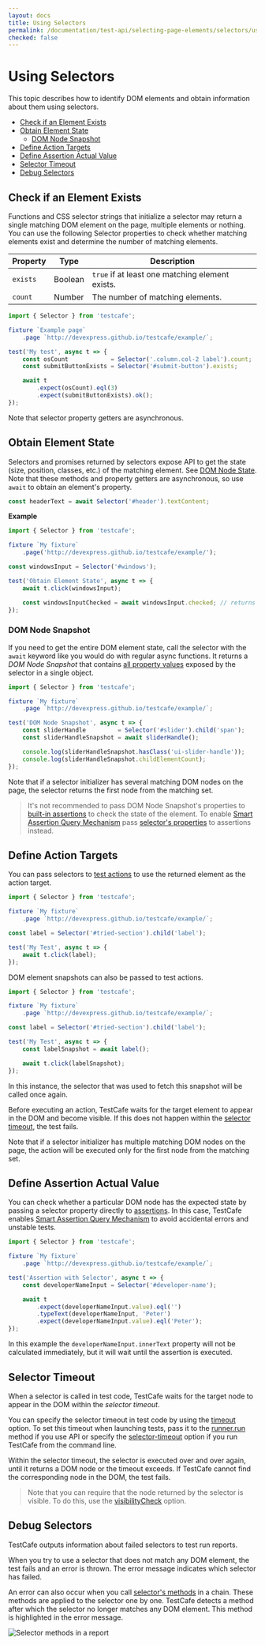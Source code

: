 ```yaml
---
layout: docs
title: Using Selectors
permalink: /documentation/test-api/selecting-page-elements/selectors/using-selectors.html
checked: false
---
```

# Using Selectors

This topic describes how to identify DOM elements and obtain information about them using selectors.

* [Check if an Element Exists](#check-if-an-element-exists)
* [Obtain Element State](#obtain-element-state)
  * [DOM Node Snapshot](#dom-node-snapshot)
* [Define Action Targets](#define-action-targets)
* [Define Assertion Actual Value](#define-assertion-actual-value)
* [Selector Timeout](#selector-timeout)
* [Debug Selectors](#debug-selectors)

## Check if an Element Exists

Functions and CSS selector strings that initialize a selector may return
a single matching DOM element on the page, multiple elements or nothing.
You can use the following Selector properties to check whether matching
elements exist and determine the number of matching elements.

Property | Type | Description
------ | ----- | -----
`exists` | Boolean | `true` if at least one matching element exists.
`count` | Number | The number of matching elements.

```js
import { Selector } from 'testcafe';

fixture `Example page`
    .page `http://devexpress.github.io/testcafe/example/`;

test('My test', async t => {
    const osCount            = Selector('.column.col-2 label').count;
    const submitButtonExists = Selector('#submit-button').exists;

    await t
        .expect(osCount).eql(3)
        .expect(submitButtonExists).ok();
});
```

Note that selector property getters are asynchronous.

## Obtain Element State

Selectors and promises returned by selectors expose API to get the state (size, position, classes, etc.) of the matching element.
See [DOM Node State](../dom-node-state.md). Note that these methods and property getters
are asynchronous, so use `await` to obtain an element's property.

```js
const headerText = await Selector('#header').textContent;
```

**Example**

```js
import { Selector } from 'testcafe';

fixture `My fixture`
    .page('http://devexpress.github.io/testcafe/example/');

const windowsInput = Selector('#windows');

test('Obtain Element State', async t => {
    await t.click(windowsInput);

    const windowsInputChecked = await windowsInput.checked; // returns true
});
```

### DOM Node Snapshot

If you need to get the entire DOM element state, call the selector
with the `await` keyword like you would do with regular async functions.
It returns a *DOM Node Snapshot* that contains [all property values](../dom-node-state.md)
exposed by the selector in a single object.

```js
import { Selector } from 'testcafe';

fixture `My fixture`
    .page `http://devexpress.github.io/testcafe/example/`;

test('DOM Node Snapshot', async t => {
    const sliderHandle         = Selector('#slider').child('span');
    const sliderHandleSnapshot = await sliderHandle();

    console.log(sliderHandleSnapshot.hasClass('ui-slider-handle'));    // => true
    console.log(sliderHandleSnapshot.childElementCount);               // => 0
});
```

Note that if a selector initializer has several matching DOM nodes on the page,
the selector returns the first node from the matching set.

> It's not recommended to pass DOM Node Snapshot's properties
to [built-in assertions](../../assertions/README.md) to check the state of the element.
To enable [Smart Assertion Query Mechanism](../../assertions/README.md#smart-assertion-query-mechanism)
pass [selector's properties](../dom-node-state.md#members-common-across-all-nodes) to assertions instead.

## Define Action Targets

You can pass selectors to [test actions](../../actions/README.md) to use the returned element as the action target.

```js
import { Selector } from 'testcafe';

fixture `My fixture`
    .page `http://devexpress.github.io/testcafe/example/`;

const label = Selector('#tried-section').child('label');

test('My Test', async t => {
    await t.click(label);
});
```

DOM element snapshots can also be passed to test actions.

```js
import { Selector } from 'testcafe';

fixture `My fixture`
    .page `http://devexpress.github.io/testcafe/example/`;

const label = Selector('#tried-section').child('label');

test('My Test', async t => {
    const labelSnapshot = await label();

    await t.click(labelSnapshot);
});
```

In this instance, the selector that was used to fetch this snapshot will be called once again.

Before executing an action, TestCafe waits for the target element to appear
in the DOM and become visible. If this does not happen
within the [selector timeout](#selector-timeout), the test fails.

Note that if a selector initializer has multiple matching DOM nodes on the page,
the action will be executed only for the first node from the matching set.

## Define Assertion Actual Value

You can check whether a particular DOM node has the expected state by passing a selector property directly to [assertions](../../assertions/README.md).
In this case, TestCafe enables [Smart Assertion Query Mechanism](../../assertions/README.md#smart-assertion-query-mechanism)
to avoid accidental errors and unstable tests.

```js
import { Selector } from 'testcafe';

fixture `My fixture`
    .page `http://devexpress.github.io/testcafe/example/`;

test('Assertion with Selector', async t => {
    const developerNameInput = Selector('#developer-name');

    await t
        .expect(developerNameInput.value).eql('')
        .typeText(developerNameInput, 'Peter')
        .expect(developerNameInput.value).eql('Peter');
});
```

In this example the `developerNameInput.innerText` property will not be
calculated immediately, but it will wait until the assertion is executed.

## Selector Timeout

When a selector is called in test code, TestCafe waits for the target node to appear
in the DOM within the *selector timeout*.

You can specify the selector timeout in test code by using the [timeout](selector-options.md#optionstimeout) option.
To set this timeout when launching tests, pass it to the [runner.run](../../../using-testcafe/programming-interface/runner.md#run)
method if you use API or specify the [selector-timeout](../../../using-testcafe/command-line-interface.md#--selector-timeout-ms) option
if you run TestCafe from the command line.

Within the selector timeout, the selector is executed over and over again, until it returns a
DOM node or the timeout exceeds. If TestCafe cannot find the corresponding node in the DOM, the test fails.

> Note that you can require that the node returned by the selector is visible.
To do this, use the [visibilityCheck](selector-options.md#optionsvisibilitycheck) option.

## Debug Selectors

TestCafe outputs information about failed selectors to test run reports.

When you try to use a selector that does not match any DOM element, the test fails and an error is thrown.
The error message indicates which selector has failed.

An error can also occur when you call [selector's methods](functional-style-selectors.md) in a chain.
These methods are applied to the selector one by one. TestCafe detects a method after which the selector no longer matches any DOM element.
This method is highlighted in the error message.

![Selector methods in a report](../../../../images/failed-selector-report.png)

